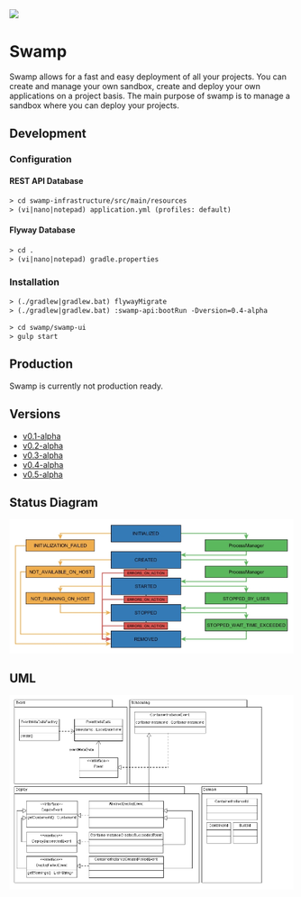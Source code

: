 <img src="https://raw.github.com/DavidOpDeBeeck/swamp/master/swamp-ui/src/assets/img/favicon.png" width="64">

# Swamp

Swamp allows for a fast and easy deployment of all your projects. You can create and manage your own sandbox, create and deploy your own applications on a project basis. The main purpose of swamp is to manage a sandbox where you can deploy your projects.

## Development

### Configuration

#### REST API Database

```
> cd swamp-infrastructure/src/main/resources
> (vi|nano|notepad) application.yml (profiles: default)
```

#### Flyway Database

```
> cd .
> (vi|nano|notepad) gradle.properties
```

### Installation

```
> (./gradlew|gradlew.bat) flywayMigrate
> (./gradlew|gradlew.bat) :swamp-api:bootRun -Dversion=0.4-alpha
```

```
> cd swamp/swamp-ui
> gulp start
```

## Production

Swamp is currently not production ready.

## Versions

- [v0.1-alpha](https://github.com/DavidOpDeBeeck/swamp/releases/tag/v0.1-alpha)
- [v0.2-alpha](https://github.com/DavidOpDeBeeck/swamp/releases/tag/v0.2-alpha)
- [v0.3-alpha](https://github.com/DavidOpDeBeeck/swamp/releases/tag/v0.3-alpha)
- [v0.4-alpha](https://github.com/DavidOpDeBeeck/swamp/releases/tag/v0.4-alpha)
- [v0.5-alpha](https://github.com/DavidOpDeBeeck/swamp/releases/tag/v0.5-alpha)

## Status Diagram

![status state diagram](https://raw.githubusercontent.com/DavidOpDeBeeck/swamp/master/models/status-state-diagram.jpg)

## UML

![deploy event uml](https://raw.githubusercontent.com/DavidOpDeBeeck/swamp/master/models/deploy-event-uml.png)